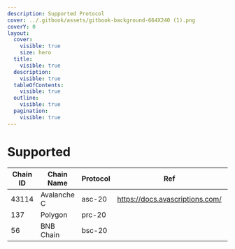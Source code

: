 ```yaml
---
description: Supported Protocol
cover: ../.gitbook/assets/gitbook-background-664X240 (1).png
coverY: 0
layout:
  cover:
    visible: true
    size: hero
  title:
    visible: true
  description:
    visible: true
  tableOfContents:
    visible: true
  outline:
    visible: true
  pagination:
    visible: true
---
```


# Supported

<table><thead><tr><th width="128">Chain ID</th><th>Chain Name</th><th>Protocol</th><th>Ref</th><th>Comment</th></tr></thead><tbody><tr><td>43114</td><td>Avalanche C</td><td>asc-20</td><td><a href="https://docs.avascriptions.com/">https://docs.avascriptions.com/</a></td><td></td></tr><tr><td>137</td><td>Polygon</td><td>prc-20</td><td></td><td></td></tr><tr><td>56</td><td>BNB Chain</td><td>bsc-20</td><td></td><td></td></tr></tbody></table>
